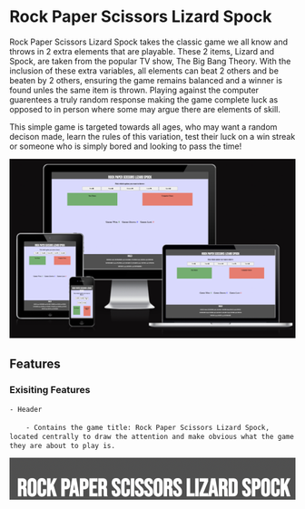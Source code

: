 # Rock Paper Scissors Lizard Spock

Rock Paper Scissors Lizard Spock takes the classic game we all know and throws in 2 extra elements that are playable. These 2 items, Lizard and Spock, are taken from the popular TV show, The Big Bang Theory. With the inclusion of these extra variables, all elements can beat 2 others and be beaten by 2 others, ensuring the game remains balanced and a winner is found unles the same item is thrown. Playing against the computer guarentees a truly random response making the game complete luck as opposed to in person where some may argue there are elements of skill.

This simple game is targeted towards all ages, who may want a random decison made, learn the rules of this variation, test their luck on a win streak or someone who is simply bored and looking to pass the time!

![image displaying game on various screen sizes](/assets/images/rpsls-screen.png)

## Features

### Exisiting Features

    - Header

        - Contains the game title: Rock Paper Scissors Lizard Spock, located centrally to draw the attention and make obvious what the game they are about to play is.

![image displaying header and game title](/assets/images/rpsls-header.png)

